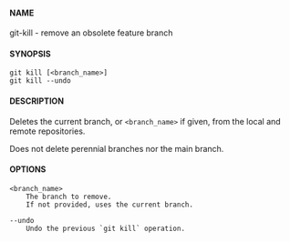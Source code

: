 #### NAME

git-kill - remove an obsolete feature branch


#### SYNOPSIS

```
git kill [<branch_name>]
git kill --undo
```


#### DESCRIPTION

Deletes the current branch, or `<branch_name>` if given,
from the local and remote repositories.

Does not delete perennial branches nor the main branch.



#### OPTIONS

```
<branch_name>
    The branch to remove.
    If not provided, uses the current branch.

--undo
    Undo the previous `git kill` operation.
```
